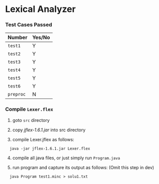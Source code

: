 # Lexical Analyzer
### Test Cases Passed

| Number               | Yes/No |
|----------------------|-------|
| <code>test1</code>   | Y     |
| <code>test2</code>   | Y     |
| <code>test3</code>   | Y     |
| <code>test4</code>   | Y     |
| <code>test5</code>   | Y     |
| <code>test6</code>   | Y     |
| <code>preproc</code> | N     |

### Compile <code>Lexer.flex</code>
1. goto <code>src</code> directory

2. copy <i>jflex-1.6.1.jar</i> into src directory

3. compile Lexer.jflex as follows:
```shell
  java -jar jflex-1.6.1.jar Lexer.flex
```
4. compile all java files, or just simply run <code>Program.java</code>

5. run program and capture its output as follows: (Omit this step in dev)
```shell
  java Program test1.minc > solu1.txt
```

